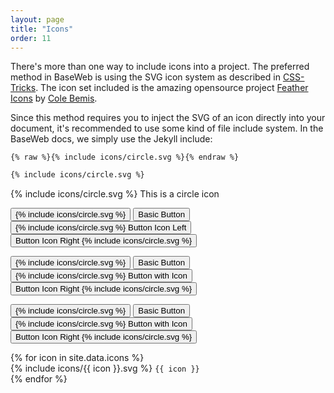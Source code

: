 ```yaml
---
layout: page
title: "Icons"
order: 11
---
```


There's more than one way to include icons into a project. The preferred method in BaseWeb is using the SVG icon system as described in [CSS-Tricks](https://css-tricks.com/pretty-good-svg-icon-system/). The icon set included is the amazing opensource project [Feather Icons](https://feathericons.com/) by [Cole Bemis](http://colebemis.com/).

Since this method requires you to inject the SVG of an icon directly into your document, it's recommended to use some kind of file include system. In the BaseWeb docs, we simply use the Jekyll include:

```liquid
{% raw %}{% include icons/circle.svg %}{% endraw %}
```

```html
{% include icons/circle.svg %}
```

<div class="demo demo-icons">
  <p class="text-center">{% include icons/circle.svg %} This is a circle icon</p>
</div>

<p>
  <button class="button button-icon primary large">{% include icons/circle.svg %}</button>
  <button class="button primary large">Basic Button</button>
  <button class="button button-icon-left primary large">{% include icons/circle.svg %} Button Icon Left</button>
  <button class="button button-icon-right primary large">Button Icon Right {% include icons/circle.svg %}</button>
</p>

<p>
  <button class="button button-icon primary">{% include icons/circle.svg %}</button>
  <button class="button primary">Basic Button</button>
  <button class="button button-icon-left primary">{% include icons/circle.svg %} Button with Icon</button>
  <button class="button button-icon-right primary">Button Icon Right {% include icons/circle.svg %}</button>
</p>

<p>
  <button class="button button-icon primary small">{% include icons/circle.svg %}</button>
  <button class="button primary small">Basic Button</button>
  <button class="button button-icon-left primary small">{% include icons/circle.svg %} Button with Icon</button>
  <button class="button button-icon-right primary small">Button Icon Right {% include icons/circle.svg %}</button>
</p>

<div class="icons-listing">
  {% for icon in site.data.icons %}
  <div class="icon-item">{% include icons/{{ icon }}.svg %} <code>{{ icon }}</code></div>
  {% endfor %}
</div>
